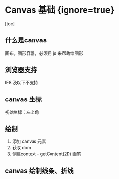 # Canvas 基础 {ignore=true}

[toc]

## 什么是canvas

画布，图形容器，必须用 js 来帮助绘图形

## 浏览器支持

IE8 及以下不支持

## canvas 坐标

初始坐标：左上角

## 绘制

1. 添加 canvas 元素
2. 获取 dom
3. 创建context - getContent(2D) 画笔

## canvas 绘制线条、折线




